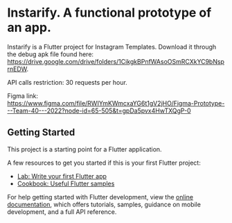 # Instarify. A functional prototype of an app.
Instarify is a Flutter project for Instagram Templates.
Download it through the debug apk file found here: https://drive.google.com/drive/folders/1CikgkBPnfWAsoOSmRCXkYC9bNsprnEDW.
 
API calls restriction: 30 requests per hour.
 
Figma link: 
https://www.figma.com/file/RWIYmKWmcxaYG6t1gV2jHO/Figma-Prototype---Team-40---2022?node-id=65-505&t=gpDa5pvx4HwTXQgP-0



## Getting Started

This project is a starting point for a Flutter application.

A few resources to get you started if this is your first Flutter project:

- [Lab: Write your first Flutter app](https://docs.flutter.dev/get-started/codelab)
- [Cookbook: Useful Flutter samples](https://docs.flutter.dev/cookbook)

For help getting started with Flutter development, view the
[online documentation](https://docs.flutter.dev/), which offers tutorials,
samples, guidance on mobile development, and a full API reference.

